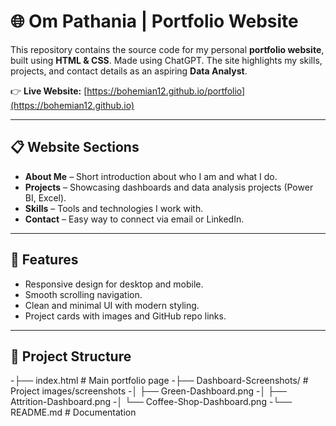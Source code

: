 # 🌐 Om Pathania | Portfolio Website

This repository contains the source code for my personal **portfolio website**, built using **HTML & CSS**.
Made using ChatGPT.
The site highlights my skills, projects, and contact details as an aspiring **Data Analyst**.  

👉 **Live Website:** [https://bohemian12.github.io/portfolio](https://bohemian12.github.io)

---

## 📋 Website Sections
- **About Me** – Short introduction about who I am and what I do.  
- **Projects** – Showcasing dashboards and data analysis projects (Power BI, Excel).  
- **Skills** – Tools and technologies I work with.  
- **Contact** – Easy way to connect via email or LinkedIn.  

---

## 🚀 Features
- Responsive design for desktop and mobile.  
- Smooth scrolling navigation.  
- Clean and minimal UI with modern styling.  
- Project cards with images and GitHub repo links.  

---

## 📂 Project Structure
-├── index.html # Main portfolio page
-├── Dashboard-Screenshots/ # Project images/screenshots
-│ ├── Green-Dashboard.png
-│ ├── Attrition-Dashboard.png
-│ └── Coffee-Shop-Dashboard.png
-└── README.md # Documentation

